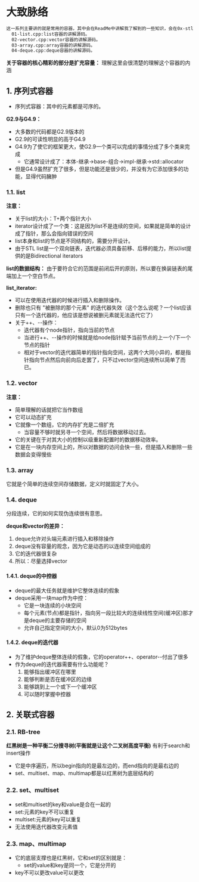 # 大致脉络

```txt
这一系列主要讲的就是常用的容器，其中会在ReadMe中讲解我了解到的一些知识，会在0x-stl.cpp中记录侯捷老师讲解的关于各个容器的源代码。
  01-list.cpp:list容器的讲解源码。
  02-vector.cpp:vector容器的讲解源码。
  03-array.cpp:array容器的讲解源码。
  04-deque.cpp:deque容器的讲解源码。

```

**关于容器的核心精彩的部分是扩充容量：**
理解这里会很清楚的理解这个容器的内涵

## 1. 序列式容器

- 序列式容器：其中的元素都是可序的。

**G2.9与G4.9：**

- 大多数的代码都是G2.9版本的
- G2.9的可读性明显的高于G4.9
- G4.9为了使它的框架更大，使G2.9一个类可以完成的事情分成了多个类来完成
  - 它通常设计成了：本体-继承->base-组合->impl-继承->std::allocator
- 但是G4.9虽然扩充了很多，但是功能还是很少的，并没有为它添加很多的功能，显得代码臃肿

### 1.1. list

**注意：**

- 关于list的大小：T+两个指针大小
- iterator设计成了一个类：这是因为list不是连续的空间，如果就是简单的设计成了指针，那么会指向错误的空间
- list本身和list的节点是不同结构的，需要分开设计。
- 由于STL list是一个双向链表，迭代器必须具备前移、后移的能力，所以list提供的是Bidirectional iterators

**list的数据结构：**
由于要符合它的范围是前闭后开的原则，所以要在换装链表的尾端加上一个空白节点。

**list_iterator:**

- 可以在使用迭代器的时候进行插入和删除操作。
- 删除也只有 "被删除的那个元素" 的迭代器失效（这个怎么说呢？一个list应该只有一个迭代器的，他应该是想说被删元素就无法迭代它了）
- 关于++、--操作：
  - 迭代器有个node指针，指向当前的节点
  - 当进行++、--操作的时候就是给node指针赋予当前节点的上一个/下一个节点的指针
  - 相对于vector的迭代器简单的指针指向空间，这两个大同小异的，都是指针指向节点然后向前向后走罢了，只不过vector空间连续所以简单了而已。

### 1.2. vector

**注意：**

- 简单理解的话就把它当作数组
- 它可以动态扩充
- 它就像一个数组，它的内存扩充是二倍扩充
  - 当容量不够时就另寻一个空间，然后将数据移动过去。
- 它的关键在于对其大小的控制以级重新配置时的数据移动效率。
- 它是在一块内存空间上的，所以对数据的访问会快一些，但是插入和删除一些数据会变得慢些

### 1.3. array  

它就是个简单的连续空间存储数据，定义时就固定了大小。

### 1.4. deque

分段连续，它的如何实现伪连续很有意思。

**deque和vector的差异：**

1. deque允许对头端元素进行插入和移除操作
2. deque没有容量的观念，因为它是动态的以连续空间组成的
3. 它的迭代器很复杂
4. 所以：尽量选择vector

#### 1.4.1. deque的中控器

- deque的最大任务就是维护它整体连续的假象
- deque采用一块map作为中控：
  - 它是一块连续的小块空间
  - 每个元素(节点)都是指针，指向另一段比较大的连续线性空间(缓冲区)那才是deque的主要存储的空间
  - 允许自己指定空间的大小，默认0为512bytes

#### 1.4.2. deque的迭代器

- 为了维护deque整体连续的假象，它的operator++、operator--付出了很多
- 作为deque的迭代器需要有什么功能呢？
  1. 能够指出缓冲区在哪里
  2. 能够判断是否在缓冲区的边缘
  3. 能够跳到上一个或下一个缓冲区
  4. 可以随时掌握中控器

## 2. 关联式容器

### 2.1. RB-tree

**红黑树是一种平衡二分搜寻树(平衡就是让这个二叉树高度平衡)**
有利于search和insert操作

- 它是中序遍历，所以begin指向的是最左边的，而end指向的是最右边的
- set、multiset、map、multimap都是以红黑树为底层结构的

### 2.2. set、multiset

- set和multiset的key和value是合在一起的
- set:元素的key不可以重复
- multiset:元素的key可以重复
- 无法使用迭代器改变元素值

### 2.3. map、multimap

- 它的底层支撑也是红黑树，它和set的区别就是：
  - set的value和key是同一个，它是分开的
- key不可以更改value可以更改
